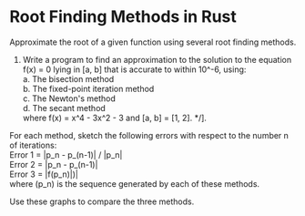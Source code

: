 # Root Finding Methods in Rust
Approximate the root of a given function using several root finding methods.

1) Write a program to find an approximation to the solution to the equation f(x) = 0 lying in [a, b] that is accurate to within 10^-6, using: \
    a. The bisection method \
    b. The fixed-point iteration method \
    c. The Newton's method \
    d. The secant method \
where f(x) = x^4 - 3x^2 - 3 and [a, b] = [1, 2]. */].

For each method, sketch the following errors with respect to the number n of iterations: \
    Error 1 = |p_n - p_(n-1)| / |p_n| \
    Error 2 = |p_n - p_(n-1)| \
    Error 3 = |f(p_n)|)| \
where (p_n) is the sequence generated by each of these methods.

Use these graphs to compare the three methods.

